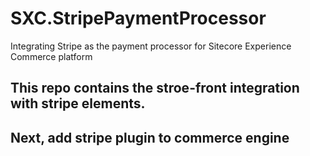# SXC.StripePaymentProcessor
Integrating Stripe as the payment processor for Sitecore Experience Commerce platform


## This repo contains the stroe-front integration with stripe elements.

## Next, add stripe plugin to commerce engine
